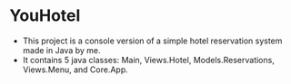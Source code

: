 # YouHotel

- This project is a console version of a simple hotel reservation system made in Java by me.
- It contains 5 java classes: Main, Views.Hotel, Models.Reservations, Views.Menu, and Core.App.
